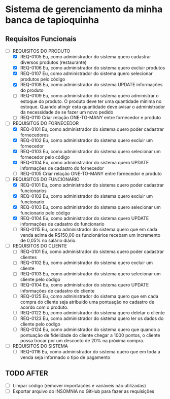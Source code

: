 # Sistema de gerenciamento da minha **banca de tapioquinha**

## Requisitos Funcionais

* [ ] REQUISITOS DO PRODUTO
  * [x] REQ-0105	Eu, como administrador do sistema quero cadastrar diversos produtos (restaurante)
  * [x] REQ-0106	Eu, como administrador do sistema quero excluir produtos
  * [x] REQ-0107	Eu, como administrador do sistema quero selecionar produtos pelo código
  * [x] REQ-0108	Eu, como administrador do sistema UPDATE informações do produto
  * [ ] REQ-0109	Eu, como administrador do sistema quero administrar o estoque do produto. O produto deve ter uma quantidade mínima no estoque. Quando atingir esta quantidade deve avisar o administrador da necessidade de se fazer um novo pedido
  * [ ] REQ-0110  Criar relação ONE-TO-MANY entre fornecedor e produto

* [ ] REQUISITOS DO FORNECEDOR
  * [x] REQ-0101	Eu, como administrador do sistema quero poder cadastrar fornecedores
  * [x] REQ-0102	Eu, como administrador do sistema quero excluir um fornecedor
  * [x] REQ-0103	Eu, como administrador do sistema quero selecionar um fornecedor pelo código
  * [x] REQ-0104	Eu, como administrador do sistema quero UPDATE informações de cadastro do fornecedor
  * [ ] REQ-0105  Criar relação ONE-TO-MANY entre fornecedor e produto

* [ ] REQUISITOS DO FUNCIONARIO
  * [x] REQ-0101	Eu, como administrador do sistema quero poder cadastrar funcionarios
  * [x] REQ-0102	Eu, como administrador do sistema quero excluir um funcionario
  * [x] REQ-0103	Eu, como administrador do sistema quero selecionar um funcionario pelo código
  * [x] REQ-0104	Eu, como administrador do sistema quero UPDATE informações de cadastro do funcionario
  * [ ] REQ-0115	Eu, como administrador do sistema quero que em cada venda acima de R$150,00 os funcionários recebam um incremento de 0,05% no salário diário.

* [ ] REQUISITOS DO CLIENTE
  * [ ] REQ-0101	Eu, como administrador do sistema quero poder cadastrar clientes
  * [ ] REQ-0102	Eu, como administrador do sistema quero excluir um cliente
  * [ ] REQ-0103	Eu, como administrador do sistema quero selecionar um cliente pelo código
  * [ ] REQ-0104	Eu, como administrador do sistema quero UPDATE informações de cadastro do cliente
  * [ ] REQ-0125	Eu, como administrador do sistema quero que em cada compra do cliente seja atribuído uma pontuação no cadastro de acordo com o produto.
  * [ ] REQ-0122  Eu, como administrador do sistema quero deletar o cliente
  * [ ] REQ-0123  Eu, como administrador do sistema quero ler os dados do cliente pelo código
  * [ ] REQ-0124 	Eu, como administrador do sistema quero que quando a pontuação de fidelidade do cliente chegar a 1000 pontos, o cliente possa trocar por um desconto de 20% na próxima compra.

* [ ] REQUISITOS DO SISTEMA
  * [ ] REQ-0116	Eu, como administrador do sistema quero que em toda a venda seja informado o tipo de pagamento

## TODO AFTER

* [ ] Limpar código (remover importações e variáveis não utilizadas)
* [ ] Exportar arquivo do INSOMNIA no GitHub para fazer as requisições